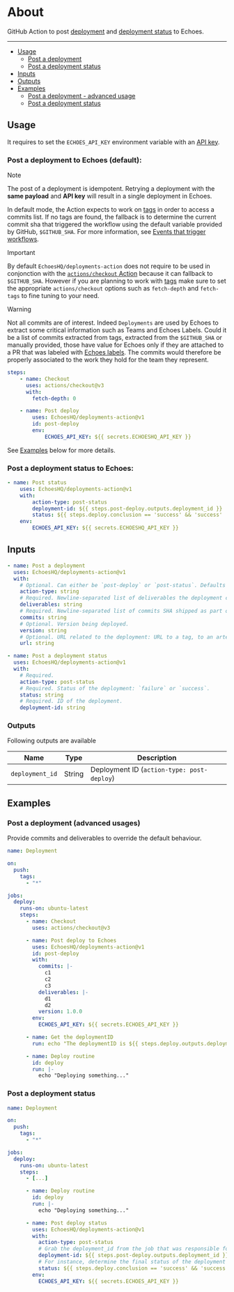 # About

GitHub Action to post [deployment](https://docs.echoeshq.com/deployments) and [deployment status](https://docs.echoeshq.com/change-failure-rate) to Echoes.

---

- [Usage](#usage)
  - [Post a deployment](#post-a-deployment-to-echoes-default)
  - [Post a deployment status](#post-a-deployment-status-to-echoes)
- [Inputs](#inputs)
- [Outputs](#outputs)
- [Examples](#examples)
  - [Post a deployment - advanced usage](#post-a-deployment-advanced-usage)
  - [Post a deployment status](#post-a-deployment-status)

## Usage

It requires to set the `ECHOES_API_KEY` environment variable with an [API key](https://docs.echoeshq.com/api-authentication#ZB9nc).

### Post a deployment to Echoes (default):

> [!NOTE]
> The post of a deployment is idempotent.
> Retrying a deployment with the **same payload** and **API key** will result in a single deployment in Echoes.

In default mode, the Action expects to work on [tags](https://docs.github.com/en/rest/git/tags?apiVersion=2022-11-28) in order to access a commits list.
If no tags are found, the fallback is to determine the current commit sha that triggered the workflow using the default variable provided by GitHub, `$GITHUB_SHA`. For more information, see [Events that trigger workflows](https://docs.github.com/en/actions/using-workflows/events-that-trigger-workflows).

> [!Important]
> By default `EchoesHQ/deployments-action` does not require to be used in conjonction with the [`actions/checkout` Action](https://github.com/actions/checkout) because it can fallback to `$GITHUB_SHA`.
> However if you are planning to work with [tags](https://docs.github.com/en/rest/git/tags?apiVersion=2022-11-28) make sure to set the appropriate `actions/checkout` options such as `fetch-depth` and `fetch-tags` to fine tuning to your need.

> [!Warning]
> Not all commits are of interest. Indeed `Deployments` are used by Echoes to extract some critical information such as Teams and Echoes Labels. Could it be a list of commits extracted from tags, extracted from the `$GITHUB_SHA` or manually provided, those have value for Echoes only if they are attached to a PR that was labeled with [Echoes labels](https://docs.echoeshq.com/categorizing-work). The commits would therefore be properly associated to the work they hold for the team they represent.

```yaml
steps:
    - name: Checkout
      uses: actions/checkout@v3
      with:
        fetch-depth: 0

    - name: Post deploy
        uses: EchoesHQ/deployments-action@v1
        id: post-deploy
        env:
            ECHOES_API_KEY: ${{ secrets.ECHOESHQ_API_KEY }}
```

See [Examples](#examples) below for more details.

### Post a deployment status to Echoes:

```yaml
- name: Post status
    uses: EchoesHQ/deployments-action@v1
    with:
        action-type: post-status
        deployment-id: ${{ steps.post-deploy.outputs.deployment_id }}
        status: ${{ steps.deploy.conclusion == 'success' && 'success' || 'failure' }}
    env:
        ECHOES_API_KEY: ${{ secrets.ECHOESHQ_API_KEY }}
```

## Inputs

```yaml
- name: Post a deployment
  uses: EchoesHQ/deployments-action@v1
  with:
    # Optional. Can either be `post-deploy` or `post-status`. Defaults to `post-deploy`.
    action-type: string
    # Required. Newline-separated list of deliverables the deployment contains (e.g., microservice name, application name). Defaults to repository name.
    deliverables: string
    # Required. Newline-separated list of commits SHA shipped as part of the deployment. Defaults to listing commits between the last 2 tags or as a last fallback $GITHUB_SHA.
    commits: string
    # Optional. Version being deployed.
    version: string
    # Optional. URL related to the deployment: URL to a tag, to an artefact etc. Defaults to ${GITHUB_SERVER_URL}/${GITHUB_REPOSITORY}/releases/tag/${tag}
    url: string
```

```yaml
- name: Post a deployment status
  uses: EchoesHQ/deployments-action@v1
  with:
    # Required.
    action-type: post-status
    # Required. Status of the deployment: `failure` or `success`.
    status: string
    # Required. ID of the deployment.
    deployment-id: string
```

### Outputs

Following outputs are available

| Name            | Type   | Description                                |
| --------------- | ------ | ------------------------------------------ |
| `deployment_id` | String | Deployment ID (`action-type: post-deploy`) |

## Examples

### Post a deployment (advanced usages)

Provide commits and deliverables to override the default behaviour.

```yaml
name: Deployment

on:
  push:
    tags:
      - "*"

jobs:
  deploy:
    runs-on: ubuntu-latest
    steps:
      - name: Checkout
        uses: actions/checkout@v3

      - name: Post deploy to Echoes
        uses: EchoesHQ/deployments-action@v1
        id: post-deploy
        with:
          commits: |-
            c1
            c2
            c3
          deliverables: |-
            d1
            d2
          version: 1.0.0
        env:
          ECHOES_API_KEY: ${{ secrets.ECHOES_API_KEY }}

      - name: Get the deploymentID
        run: echo "The deploymentID is ${{ steps.deploy.outputs.deployment_id }}"

      - name: Deploy routine
        id: deploy
        run: |-
          echo "Deploying something..."
```

### Post a deployment status

```yaml
name: Deployment

on:
  push:
    tags:
      - "*"

jobs:
  deploy:
    runs-on: ubuntu-latest
    steps:
      - [...]

      - name: Deploy routine
        id: deploy
        run: |-
          echo "Deploying something..."

      - name: Post deploy status
        uses: EchoesHQ/deployments-action@v1
        with:
          action-type: post-status
          # Grab the deployment_id from the job that was responsible for posting the deployment.
          deployment-id: ${{ steps.post-deploy.outputs.deployment_id }}
          # For instance, determine the final status of the deployment based on the job in charge of performing the deploy.
          status: ${{ steps.deploy.conclusion == 'success' && 'success' || 'failure' }}
        env:
          ECHOES_API_KEY: ${{ secrets.ECHOES_API_KEY }}
```

